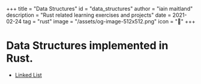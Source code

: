 +++
title = "Data Structures"
id = "data_structures"
author = "iain maitland"
description = "Rust related learning exercises and projects"
date = 2021-02-24
tag = "rust"
image = "/assets/og-image-512x512.png"
icon = "🧬"
+++

# Data Structures implemented in Rust.

- [Linked List](/linked_list)

